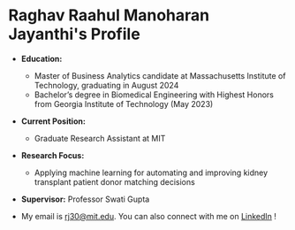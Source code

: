 # Raghav Raahul Manoharan Jayanthi's Profile

- **Education:**
  - Master of Business Analytics candidate at Massachusetts Institute of Technology, graduating in August 2024
  - Bachelor’s degree in Biomedical Engineering with Highest Honors from Georgia Institute of Technology (May 2023)
- **Current Position:**
  - Graduate Research Assistant at MIT
- **Research Focus:**
  - Applying machine learning for automating and improving kidney transplant patient donor matching decisions
- **Supervisor:** Professor Swati Gupta

- My email is rj30@mit.edu. You can also connect with me on [LinkedIn](https://www.linkedin.com/in/rrmj)
!
